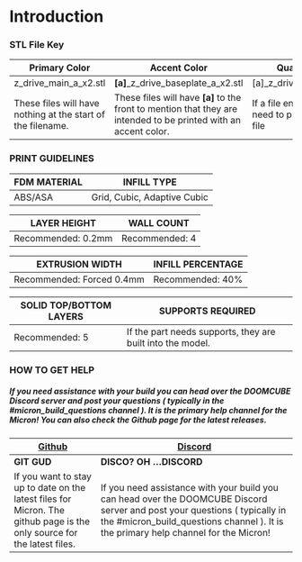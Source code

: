 # Introduction

### STL File Key


| **Primary Color** | **Accent Color** | **Quantity Required** |
| --- | --- | --- |
| z_drive_main_a_x2.stl | **\[a\]**_z_drive_baseplate_a_x2.stl | \[a\]\_z_drive_baseplate_a_**x2**.stl |
| These files will have nothing at the start of the filename. | These files will have **\[a\]** to the front to mention that they are intended to be printed with an accent color. | If a file ends with **xN**, you need to print **N** number of that file |

### PRINT GUIDELINES

| **FDM MATERIAL** | **INFILL TYPE** | 
| --- | --- | 
| ABS/ASA | Grid, Cubic, Adaptive Cubic |  


| **LAYER HEIGHT** | **WALL COUNT** |
| --- | --- | 
| Recommended: 0.2mm | Recommended: 4 | 

| **EXTRUSION WIDTH** | **INFILL PERCENTAGE** |
| --- | --- | 
| Recommended: Forced 0.4mm | Recommended: 40% |

| **SOLID TOP/BOTTOM LAYERS** | **SUPPORTS REQUIRED** |
| --- | --- | 
| Recommended: 5 | If the part needs supports, they are built into the model. |

### HOW TO GET HELP

##### If you need assistance with your build you can head over the DOOMCUBE Discord server and post your questions ( typically in the #micron_build_questions channel ). It is the primary help channel for the Micron! You can also check the Github page for the latest releases.

|<a class="aClick" href="https://github.com/PrintersForAnts/Micron"> <span class="spanClick"><object type="image/svg+xml" data="images/Vectors/Icons/github-icon.svg" class="icon objectClick"> Github </object></span></a> |<a class="aClick" href="https://discord.gg/doomcube"> <span class="spanClick"><object type="image/svg+xml" data="images/Vectors/Icons/discord.svg" class="icon objectClick"> Discord </object> |
| --- | --- |
| **GIT GUD** | **DISCO? OH …DISCORD** | 
| If you want to stay up to date on the latest files for Micron. The github page is the only source for the latest files. | If you need assistance with your build you can head over the DOOMCUBE Discord server and post your questions ( typically in the #micron_build_questions channel ). It is the primary help channel for the Micron! |
